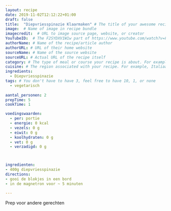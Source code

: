 ```yaml
---
layout: recipe
date: 2019-11-02T12:12:22+01:00
draft: false
title:  "Diepvriesspinazie Klaarmaken" # The title of your awesome recipe
image:  # Name of image in recipe bundle
imagecredit:  # URL to image source page, website, or creator
YouTubeID:  # The F2SYDXV1W1w part of https://www.youtube.com/watch?v=F2SYDXV1W1w
authorName: # Name of the recipe/article author
authorURL: # URL of their home website
sourceName: # Name of the source website
sourceURL: # Actual URL of the recipe itself
category: # The type of meal or course your recipe is about. For example: "dinner", "entree", or "dessert".
cuisine: # The region associated with your recipe. For example, Italiaans, Mediterraans", or Eigen.
ingredients:
  - Diepvriesspinazie
tags: # You don't have to have 3, feel free to have 10, 1, or none
  - vegetarisch
 
aantal_personen: 2
prepTime: 5
cookTime: 1

voedingswaarden:
  - per: portie
  - energie: 0 kcal
  - vezels: 0 g
  - eiwit: 0 g
  - koolhydraten: 0 g
  - vet: 0 g
  - verzadigd: 0 g



ingredienten:
- 400g diepvriesspinazie
directions:
- gooi de blokjes in een bord
- in de magnetron voor ~ 5 minuten

---
```


Prep voor andere gerechten
